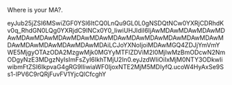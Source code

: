 Where is your MA?.

eyJub25jZSI6MSwiZGF0YSI6ItCQ0LnQu9GL0L0gNSDQtNCw0YXRjCDRhdKv0q_RhdGN0LQg0YXRjdC9INCx0Y0_IiwiUHJldiI6IjAwMDAwMDAwMDAwMDAwMDAwMDAwMDAwMDAwMDAwMDAwMDAwMDAwMDAwMDAwMDAwMDAwMDAwMDAwMDAwMDAwMDAiLCJoYXNoIjoiMDAwMGQ4ZDJjYmVmYWE5MjgyOTAzODA2MzgwMjk0MGYyMTFlZDViM2I0MjIwMzBmODcwN2NmODgyNzE3MDgzNyIsImFsZyI6IkhTMjU2In0.eyJzdWIiOiIxMjM0NTY3ODkwIiwibmFtZSI6IkpvaG4gRG9lIiwiaWF0IjoxNTE2MjM5MDIyfQ.ucoW4HyAxSe9Ss1-lPV6C9rQRjFuvFV1YjcQlCfcghY



